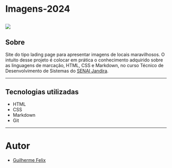 # Imagens-2024
![](./img/Captura%20de%20Tela%202024-09-04%20às%2012.00.26.png)
---
## Sobre
Site do tipo lading page para apresentar imagens de locais maravilhosos.
O intuito desse projeto é colocar em prática o conhecimento adquirido sobre as linguagens de marcação, HTML, CSS e Markdown, no curso Técnico de Desenvolvimento de Sistemas do [SENAI Jandira](https://sp.senai.br/unidade/jandira/).

---
## Tecnologias utilizadas 
- HTML
- CSS
- Markdown
- Git

---
# Autor
- [Guilherme Felix]()
